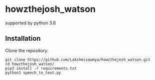 # howzthejosh_watson
supported by python 3.6

## Installation

Clone the repository:
```
git clone https://github.com/Lakshmisowmya/howzthejosh_watson.git
cd howzthejosh_watson/
pip3 install -r requirements.txt
python3 speech_to_text.py
```

